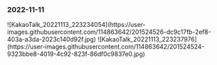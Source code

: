 <h3>2022-11-11</h3>
![KakaoTalk_20221113_223234054](https://user-images.githubusercontent.com/114863642/201524526-dc9c17fb-2ef8-403a-a3da-2023c140d92f.jpg)
![KakaoTalk_20221113_223237976](https://user-images.githubusercontent.com/114863642/201524524-9323bbe8-4019-4c92-823f-86df0c9837e0.jpg)
